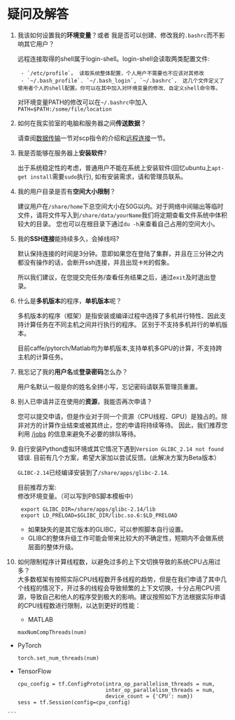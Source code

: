 # 疑问及解答

1. 我该如何设置我的**环境变量**？或者 我是否可以创建、修改我的`.bashrc`而不影响其它用户？

     远程连接取得的shell属于login-shell。login-shell会读取两类配置文件:

        - `/etc/profile`。 读取系统整体配置，个人用户不需要也不应该对其修改
        - `~/.bash_profile`. `~/.bash_login`, `~/.bashrc`， 这几个文件定义了使用者个人的shell配置。你可以在其中加入对环境变量的修改、自定义shell命令等。

    对环境变量PATH的修改可以在`~/.bashrc`中加入
    `PATH=$PATH:/some/file/location`

2. 如何在我实验室的电脑和服务器之间**传送数据**？

    请查阅[数据传输](linuxBasic/commands.md#数据传输)一节对scp指令的介绍和[远程连接](sshConnection.md)一节。

3. 我是否能够在服务器上**安装软件**?

    出于系统稳定性的考虑，普通用户不能在系统上安装软件(回忆ubuntu上`apt-get install`需要`sudo`执行), 如有安装需求，请和管理员联系。

4. 我的用户目录是否有**空间大小限制**？

    建议用户在`/share/home`下总空间大小在50G以内。对于网络中间输出等临时文件，请将文件写入到`/share/data/yourName`我们将定期查看文件系统中体积较大的目录。 您也可以在根目录下通过`du -h`来查看自己占用的空间大小。

5. 我的**SSH连接**能持续多久，会掉线吗?

     默认保持连接的时间是3分钟。意即如果您在登陆了集群，并且在三分钟之内都没有操作的话，会断开ssh连接，并且出现`卡死`的假象。

     所以我们建议，在您提交完任务/查看任务结果之后，通过`exit`及时退出登录。

6. 什么是**多机版本**的程序，**单机版本**呢？

    多机版本的程序（框架）是指安装或编译过程中选择了多机并行特性、因此支持计算任务在不同主机之间并行执行的程序。
    区别于不支持多机并行的单机版本。

    目前caffe/pytorch/Matlab均为单机版本,支持单机多GPU的计算，不支持跨主机的计算任务。

7. 我忘记了我的**用户名**或**登录密码**怎么办？

    用户名默认一般是你的姓名全拼小写，忘记密码请联系管理员重置。

8. 别人已申请并正在使用的**资源**，我能否再次申请？

    您可以提交申请，但是作业对于同一个资源（CPU线程、GPU）是独占的。除非对方的计算作业结束或被其终止，您的申请将持续等待。
    因此，我们推荐您利用 [/jobs](http://219.217.238.193/jobs) 的信息来避免不必要的排队等待。

9. 自行安装Python虚拟环境或其它情况下遇到`Version GLIBC_2.14 not found`错误. 目前有几个方案，希望大家加以尝试反馈。(此解决方案为Beta版本）

    `GLIBC-2.14`已经编译安装到了`/share/apps/glibc-2.14`.  

    目前推荐方案:  
        修改环境变量。（可以写到PBS脚本模板中）  

        export GLIBC_DIR=/share/apps/glibc-2.14/lib 
        export LD_PRELOAD=$GLIBC_DIR/libc.so.6:$LD_PRELOAD

    * 如果缺失的是其它版本的GLIBC，可以参照脚本自行设置。
    * GLIBC的整体升级工作可能会带来比较大的不确定性，短期内不会做系统层面的整体升级。



10. 如何限制程序计算线程数，以避免过多的上下文切换导致的系统CPU占用过多？  
   大多数框架有按照实际CPU线程数开多线程的趋势，但是在我们申请了其中几个线程的情况下，开过多的线程会导致频繁的上下文切换，十分占用CPU资源，导致自己和他人的程序受到极大的影响。建议按照如下方法根据实际申请的CPU线程数进行限制，以达到更好的性能：
   
    - MATLAB  
     ```
     maxNumCompThreads(num)
     ```
   - PyTorch  
     ```
     torch.set_num_threads(num)
     ```
   - TensorFlow  
     ```
     cpu_config = tf.ConfigProto(intra_op_parallelism_threads = num,
                                 inter_op_parallelism_threads = num,
                                 device_count = {'CPU': num})
     sess = tf.Session(config=cpu_config)
    ```
